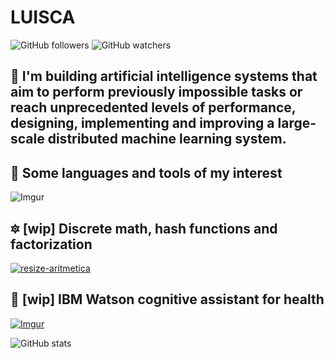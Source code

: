 # LUISCA

![GitHub followers](https://img.shields.io/github/followers/mistersoftware?label=Follow&style=social) ![GitHub watchers](https://img.shields.io/github/watchers/mistersoftware/mistersoftware?style=social)


## 🧠 I'm building artificial intelligence systems that aim to perform previously impossible tasks or reach unprecedented levels of performance, designing, implementing and improving a large-scale distributed machine learning system.

## 🚀 Some languages and tools of my interest

![Imgur](https://i.imgur.com/3jPh6DS.png)

## 🔯 [wip] Discrete math, hash functions and factorization

[![resize-aritmetica](https://user-images.githubusercontent.com/12854504/87575567-b8bc5b00-c695-11ea-990c-c378bc548a0b.gif)](https://codepen.io/oiio/full/QWwMRPM)


## 🤖 [wip] IBM Watson cognitive assistant for health 

[![Imgur](https://i.imgur.com/bUW8AYl.gif)](https://web-chat.global.assistant.watson.cloud.ibm.com/preview.html?region=us-south&integrationID=b01b7ea7-25f0-4edc-87b8-8d8869280b9a&serviceInstanceID=c851319f-2f12-41f0-822d-b86311301578)



![GitHub stats](https://github-readme-stats.vercel.app/api?username=mistersoftware&show_icons=true)  
